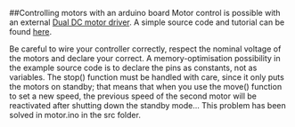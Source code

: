 ##Controlling motors with an arduino board
Motor control is possible with an external [Dual DC motor driver](http://www.robotshop.com/en/pololu-dual-dc-motor-driver-1a-4-5v-3-5v-tb6612fng.html).
A simple source code and tutorial can be found [here](http://bildr.org/2012/04/tb6612fng-arduino/).

Be careful to wire your controller correctly, respect the nominal voltage of the motors and declare your correct.
A memory-optimisation possibility in the example source code is to declare the pins as constants, not as variables.
The stop() function must be handled with care, since it only puts the motors on standby; that means that when you use
the move() function to set a new speed, the previous speed of the second motor will be reactivated after shutting down
the standby mode...
This problem has been solved in motor.ino in the src folder.